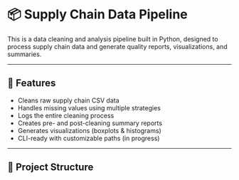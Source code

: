# 📦 Supply Chain Data Pipeline

This is a data cleaning and analysis pipeline built in Python, designed to process supply chain data and generate quality reports, visualizations, and summaries.

---

## 🚀 Features

- Cleans raw supply chain CSV data
- Handles missing values using multiple strategies
- Logs the entire cleaning process
- Creates pre- and post-cleaning summary reports
- Generates visualizations (boxplots & histograms)
- CLI-ready with customizable paths (in progress)

---

## 📁 Project Structure

